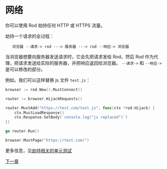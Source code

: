# 网络

你可以使用 Rod 劫持任何 HTTP 或 HTTPS 流量。

劫持一个请求的全过程：

```text
   浏览器 --请求-> rod ---> 服务器 ---> rod --响应-> 浏览器
```

当浏览器想要向服务器发送请求时，它会先把请求发给 Rod，然后 Rod 作为代理，把请求发送给实际的服务器，并把响应返回给浏览器。 `--请求->` 和 `--响应->` 是可以修改的部分。

例如，我们可以这样替换 js 文件 `test.js`：

```go
browser := rod.New().MustConnect()

router := browser.HijackRequests()

router.MustAdd("https://test.com/test.js", func(ctx *rod.Hijack) {
    ctx.MustLoadResponse()
    ctx.Response.SetBody(`console.log("js replaced")`)
})

go router.Run()

browser.MustPage("https://test.com/")
```

更多信息，见[劫持相关的单元测试](https://github.com/go-rod/rod/blob/master/hijack_test.go)

[下一章](/page-resources/README.md)
